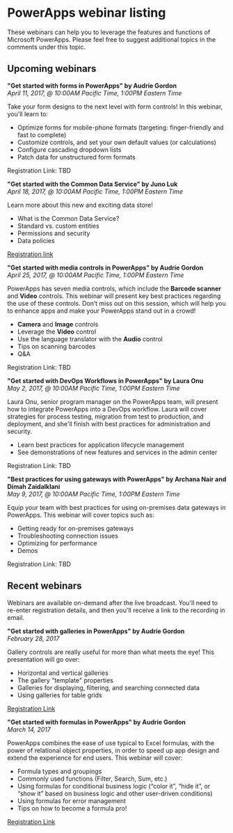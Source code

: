 <properties
	pageTitle="Webinar listing | Microsoft PowerApps"
	description="Displays a listing of past and future webinars, including time/date and topics covered."
	services=""
	suite="powerapps"
	documentationCenter="na"
	authors="audrieMSFT"
	manager="anneta"
	editor=""
	tags=""/>

<tags
   ms.service="powerapps"
   ms.devlang="na"
   ms.topic="article"
   ms.tgt_pltfrm="na"
   ms.workload="na"
   ms.date="03/16/2017"
   ms.author="audrie"/>

# PowerApps webinar listing #
These webinars can help you to leverage the features and functions of Microsoft PowerApps. Please feel free to suggest additional topics in the comments under this topic.

## Upcoming webinars ##
**"Get started with forms in PowerApps" by Audrie Gordon**
<br>*April 11, 2017, @ 10:00AM Pacific Time, 1:00PM Eastern Time*

Take your form designs to the next level with form controls! In this webinar, you'll learn to:

- Optimize forms for mobile-phone formats (targeting: finger-friendly and fast to complete)
- Customize controls, and set your own default values (or calculations)
- Configure cascading dropdown lists
- Patch data for unstructured form formats

Registration Link: TBD

**"Get started with the Common Data Service" by Juno Luk**
<br>*April 18, 2017, @ 10:00AM Pacific Time, 1:00PM Eastern Time*

Learn more about this new and exciting data store!

- What is the Common Data Service?
- Standard vs. custom entities
- Permissions and security
- Data policies

[Registration link](https://info.microsoft.com/US-PowerBI-WBNR-FY17-04Apr-18-GettingStartedwiththeCommonDataServices312618_01Registration-ForminBody.html)

**"Get started with media controls in PowerApps" by Audrie Gordon**
<br>*April 25, 2017, @ 10:00AM Pacific Time, 1:00PM Eastern Time*

PowerApps has seven media controls, which include the **Barcode scanner** and **Video** controls. This webinar will present key best practices regarding the use of these controls. Don’t miss out on this session, which will help you to enhance apps and make your PowerApps stand out in a crowd!

- **Camera** and **Image** controls
- Leverage the **Video** control
- Use the language translator with the **Audio** control
- Tips on scanning barcodes
- Q&A

Registration Link: TBD

**"Get started with DevOps Workflows in PowerApps" by Laura Onu**
<br>*May 2, 2017, @ 10:00AM Pacific Time, 1:00PM Eastern Time*

Laura Onu, senior program manager on the PowerApps team, will present how to integrate PowerApps into a DevOps workflow. Laura will cover strategies for process testing, migration from test to production, and deployment, and she'll finish with best practices for administration and security.

- Learn best practices for application lifecycle management
- See demonstrations of new features and services in the admin center

Registration Link: TBD

**"Best practices for using gateways with PowerApps" by Archana Nair and Dimah Zaidalklani**
<br>*May 9, 2017, @ 10:00AM Pacific Time, 1:00PM Eastern Time*

Equip your team with best practices for using on-premises data gateways in PowerApps. This webinar will cover topics such as:

- Getting ready for on-premises gateways
- Troubleshooting connection issues
- Optimizing for performance
- Demos

Registration Link: TBD

## Recent webinars ##
Webinars are available on-demand after the live broadcast. You'll need to re-enter registration details, and then you'll receive a link to the recording in email.

**"Get started with galleries in PowerApps" by Audrie Gordon**
<br>*February 28, 2017*

Gallery controls are really useful for more than what meets the eye! This presentation will go over:

- Horizontal and vertical galleries
- The gallery "template" properties
- Galleries for displaying, filtering, and searching connected data
- Using galleries for table grids

[Registration Link](https://info.microsoft.com/US-EAD-WBNR-FY17-02Feb-28-GettingStartedwithPowerAppsGalleries300759_01Registration-ForminBody.html)

**"Get started with formulas in PowerApps" by Audrie Gordon**
<br>*March 14, 2017*

PowerApps combines the ease of use typical to Excel formulas, with the power of relational object properties, in order to speed up app design and extend the experience for end users. This webinar will cover:

- Formula types and groupings
- Commonly used functions (Filter, Search, Sum, etc.)
- Using formulas for conditional business logic (“color it”, “hide it”, or “show it” based on business logic and other user-driven conditions)
- Using formulas for error management
- Tips on how to become a formula pro!

[Registration Link](https://info.microsoft.com/US-EAD-WBNR-FY17-03Mar-14-GettingStartedwithPowerAppsFormulas300770_01Registration-ForminBody.html)

